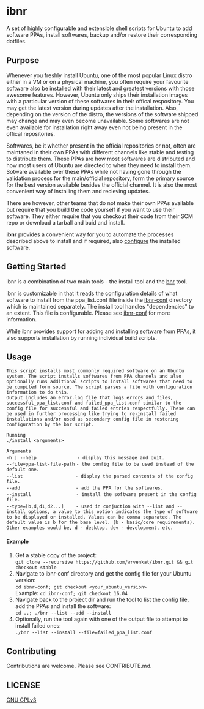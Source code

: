 # ibnr
A set of highly configurable and extensible shell scripts for Ubuntu to add software PPAs, install softwares, backup and/or restore their corresponding dotfiles.

## Purpose
  Whenever you freshly install Ubuntu, one of the most popular Linux distro either in a VM or on a physical machine, you often require your favourite software also be installed with their latest and greatest versions with those awesome features. However, Ubuntu only ships their installation images with a particular version of these softwares in their offical respository. You may get the latest version during updates after the installation. Also, depending on the version of the distro, the versions of the software shipped may change and may even become unavailable. Some softwares are not even available for installation right away even not being present in the offical repositories.

  Softwares, be it whether present in the official repositories or not, often are maintaned in their own PPAs with different channels like stable and testing to distribute them. These PPAs are how most softwares are distributed and how most users of Ubuntu are directed to when they need to install them. Sotware available over these PPAs while not having gone through the validation process for the main/official repository, form the primary source for the best version available besides the official channel. It is also the most convenient way of installing them and recieving updates.
  
  There are however, other teams that do not make their own PPAs available but require that you build the code yourself if you want to use their software. They either require that you checkout their code from their SCM repo or download a tarball and buid and install.
  
  **ibnr** provides a convenient way for you to automate the processes described above to install and if required, also [configure](https://github.com/wrvenkat/bnr) the installed software.

## Getting Started
  ibnr is a combination of two main tools - the install tool and the [bnr](https://github.com/wrvenkat/bnr) tool.
  
  ibnr is customizable in that it reads the configuration details of what software to install from the ppa_list.conf file inside the [ibnr-conf](https://github.com/wrvenkat/ibnr-conf) directory which is maintained separately. The install tool handles "dependencies" to an extent. This file is configurable. Please see [ibnr-conf](https://github.com/wrvenkat/ibnr-conf) for more information.
  
  While ibnr provides support for adding and installing software from PPAs, it also supports installation by running individual build scripts. 
  
## Usage
  
`This script installs most commonly required software on an Ubuntu system. The script installs softwares from PPA channels and also optionally runs additional scripts to install softwares that need to be compiled form source. The script parses a file with configuration information to do this.`  
`Output includes an error.log file that logs errors and files, successful_ppa_list.conf and failed_ppa_list.conf similar to the config file for successful and failed entries respectfully. These can be used in further processing like trying to re-install failed installations and/or used as secondary config file in restoring configuration by the bnr script.`

`Running`  
`./install <arguments>`

`Arguments`  
`-h | --help`&nbsp;&nbsp;&nbsp;&nbsp;&nbsp;&nbsp;&nbsp;&nbsp;&nbsp;&nbsp;&nbsp;&nbsp;&nbsp;&nbsp;&nbsp;&nbsp;&nbsp;&nbsp;&nbsp;&nbsp;&nbsp;&nbsp;&nbsp;&nbsp;&nbsp;&nbsp;&nbsp;`- display this message and quit.`  
`--file=ppa-list-file-path`&nbsp;`- the config file to be used instead of the default one.`  
`--list`&nbsp;&nbsp;&nbsp;&nbsp;&nbsp;&nbsp;&nbsp;&nbsp;&nbsp;&nbsp;&nbsp;&nbsp;&nbsp;&nbsp;&nbsp;&nbsp;&nbsp;&nbsp;&nbsp;&nbsp;&nbsp;&nbsp;&nbsp;&nbsp;&nbsp;&nbsp;&nbsp;&nbsp;&nbsp;&nbsp;&nbsp;&nbsp;&nbsp;&nbsp;&nbsp;`- display the parsed contents of the config file.`  
`--add`&nbsp;&nbsp;&nbsp;&nbsp;&nbsp;&nbsp;&nbsp;&nbsp;&nbsp;&nbsp;&nbsp;&nbsp;&nbsp;&nbsp;&nbsp;&nbsp;&nbsp;&nbsp;&nbsp;&nbsp;&nbsp;&nbsp;&nbsp;&nbsp;&nbsp;&nbsp;&nbsp;&nbsp;&nbsp;&nbsp;&nbsp;&nbsp;&nbsp;&nbsp;&nbsp;&nbsp;&nbsp;`- add the PPA for the softwares.`  
`--install`&nbsp;&nbsp;&nbsp;&nbsp;&nbsp;&nbsp;&nbsp;&nbsp;&nbsp;&nbsp;&nbsp;&nbsp;&nbsp;&nbsp;&nbsp;&nbsp;&nbsp;&nbsp;&nbsp;&nbsp;&nbsp;&nbsp;&nbsp;&nbsp;&nbsp;&nbsp;&nbsp;&nbsp;&nbsp;&nbsp;`- install the software present in the config file.`  
`--type=[b,d,d1,d2...]`&nbsp;&nbsp;&nbsp;&nbsp;&nbsp;&nbsp;&nbsp;&nbsp;`- used in conjuction with --list and --install options, a value to this option indicates the type of software to be displayed or installed. Values can be comma separated. The default value is b for the base level. (b - basic/core requirements). Other examples would be, d - desktop, dev - development, etc.`

#### Example
  
  1. Get a stable copy of the project:  
  `git clone --recursive https://github.com/wrvenkat/ibnr.git && git checkout stable`
  2. Navigate to ibnr-conf directory and get the config file for your Ubuntu version:  
  `cd ibnr-conf; git checkout <your_ubuntu_version>`  
  Example: `cd ibnr-conf; git checkout 16.04`
  3. Navigate back to the project dir and run the tool to list the config file, add the PPAs and install the software:  
  `cd ..; ./bnr --list --add --install`
  4. Optionally, run the tool again with one of the output file to attempt to install failed ones:  
  `./bnr --list --install --file=failed_ppa_list.conf`

## Contributing

Contributions are welcome. Please see CONTRIBUTE.md.

## LICENSE

[GNU GPLv3](https://www.gnu.org/licenses/gpl-3.0.en.html)
